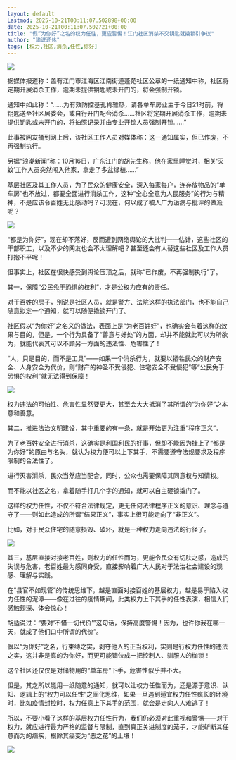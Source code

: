 ```yaml
---
layout: default
Lastmod: 2025-10-21T00:11:07.502898+00:00
date: 2025-10-21T00:11:07.502721+00:00
title: "假“为你好”之名的权力任性，更应警惕！江门社区消杀不交钥匙就撬锁引争议"
author: "瑜说还休"
tags: [权力,社区,消杀,任性,你好]
---
```


![](https://images.weserv.nl/?url=https%3A//mmbiz.qpic.cn/sz_mmbiz_png/Pyq9MINqGU8lxxbvESldoEs0dPUwMlJ0M4pUwjpsdddOichmuAAibGGic2t862AiaP5wTmdc7LfLXodolG8dW1Shbw/640%3Fwx_fmt%3Dpng%26from%3Dappmsg)

据媒体报道称：盖有江门市江海区江南街道蓬苑社区公章的一纸通知中称，社区将定期开展消杀工作，逾期未提供钥匙或未开门的，将会强制开锁。

通知中如此称：“……为有效防控基孔肯雅热，请各单车房业主于今日21时前，将钥匙送至社区居委会，或自行开门配合消杀……社区将定期开展消杀工作，逾期未提供钥匙或未开门的，将拍照记录并由专业开锁人员强制开锁……”

此事被网友捅到网上后，该社区工作人员对媒体称：这一通知属实，但已作废，不再强制执行。

另据“浪潮新闻”称：10月16日，广东江门的胡先生称，他在家里睡觉时，相关‘灭蚊’工作人员突然闯入他家，拿走了多盆绿植……”

基层社区及其工作人员，为了民众的健康安全，深入每家每户，连存放物品的“单车房”也不放过，都要全面进行消杀工作，这种“全心全意为人民服务”的行为与精神，不是应该令百姓无比感动吗？可现在，何以成了被人广为诟病与批评的做派呢？

![](https://images.weserv.nl/?url=https%3A//mmbiz.qpic.cn/sz_mmbiz_png/Pyq9MINqGU8lxxbvESldoEs0dPUwMlJ07zO9lxFuEYtVVmSqCOiblgj6dTGKr4SjAeQYFldOcPxCe2FvgtibJsug/640%3Fwx_fmt%3Dpng%26from%3Dappmsg)

“都是为你好”，现在却不落好，反而遭到网络舆论的大批判——估计，这些社区的干部职工，以及不少的网友也会不太理解吧？甚至还会有人替这些社区及工作人员打抱不平呢！

但事实上，社区在很快感受到舆论压顶之后，就称“已作废，不再强制执行”了。

其一，保障“公民免于恐惧的权利”，才是公权力应有的责任。

对于百姓的房子，别说是社区人员，就是警方、法院这样的执法部门，也不能自己随意拟定一个通知，就可以随便撬锁开门了。

社区假以“为你好”之名义的做法，表面上是“为老百姓好”，也确实会有着这样的效果与目的，但是，一个行为具备了“善意与好处”的方面，却并不能就此可以为所欲为，就能代表其可以不顾另一方面的违法性、危害性了！

“人，只是目的，而不是工具”——如果一个消杀行为，就要以牺牲民众的财产安全、人身安全为代价，则“财产的神圣不受侵犯、住宅安全不受侵犯”等“公民免于恐惧的权利”就无法得到保障！

![](https://images.weserv.nl/?url=https%3A//mmbiz.qpic.cn/sz_mmbiz_png/Pyq9MINqGU8lxxbvESldoEs0dPUwMlJ0MZToh8AmLRVJN44e0axRzibubsUIhslkicGhhWoChib6DicL4rCWmKwasQ/640%3Fwx_fmt%3Dpng%26from%3Dappmsg)

权力违法的可怕性、危害性显然要更大，甚至会大大抵消了其所谓的“为你好”之本意和善意。

其二，推进法治文明建设，其中重要的有一条，就是开始更为注重“程序正义”。

为了老百姓安全进行消杀，这确实是利国利民的好事，但却不能因为挂上了“都是为你好”的原由与名头，就认为权力便可以上下其手，不需要遵守法规要求及程序限制的合法性了。

进行灭害消杀，民众当然应当配合，同时，公众也需要保障其同意权与知情权。

而不能以社区之名，拿着随手打几个字的通知，就可以自主砸锁撬门了。

这样的权力任性，不仅不符合法律规定，更无任何法律程序正义的意识、理念与遵守了——则如此造成的所谓“结果正义”，事实上很可能走向了“非正义”。

比如，对于民众住宅的随意损毁、破坏，就是一种权力走向违法的行径了。

![](https://images.weserv.nl/?url=https%3A//mmbiz.qpic.cn/sz_mmbiz_jpg/Pyq9MINqGU8lxxbvESldoEs0dPUwMlJ0h6DF3uHtypY7nZIwHtEym7vmwicnUSZicgjlPQZOI5hETeWHY6qaTdmA/640%3Fwx_fmt%3Djpeg%26from%3Dappmsg)

其三，基层直接对接老百姓，则权力的任性而为，更能令民众有切肤之感，造成的失误与危害，老百姓最为感同身受，直接影响着广大人民对于法治社会建设的观感、理解与实践。

在“县官不如现管”的传统思维下，越是直面对接百姓的基层权力，越是易于陷入权力任性的泥潭——像在过往的疫情期间，此类权力上下其手的任性表演，相信人们感触颇深、体会惊心！

胡适说过：“要对‘不惜一切代价’”这句话，保持高度警惕！因为，也许你我在哪一天，就成了他们口中所谓的代价”。

假以“为你好”之名，行束缚之实，剥夺他人的正当权利，实则是行权力任性的违法之实，这并非是真的为你好，而更可能错位成一把控制人、驯服人的枷锁！

这个社区还仅仅是对储物用的“单车房”下手，危害性似乎并不大。

但是，其之所以能用一纸随意的通知，就可以让权力任性而为，还是源于意识、认知、逻辑上的“权力可以任性”之固化思维，如果一旦遇到适宜权力任性疯长的环境时，比如疫情封控时，权力任意上下其手的范围，就会是走向人人难逃了！

所以，不要小看了这样的基层权力任性行为，我们仍必须对此重视和警惕——对于权力，就应进行最为严格的监督与限制，直到真正关进制度的笼子，才能斩断其任意而为的痼疾，根除其癌变为“恶之花”的土壤！

![](https://images.weserv.nl/?url=https%3A//mmbiz.qpic.cn/sz_mmbiz_jpg/Pyq9MINqGU8lxxbvESldoEs0dPUwMlJ0VpAjicdh4abRvp0VQHPuyOHDMRBEoLnejYFeia11F794H7quwGwBzx6A/640%3Fwx_fmt%3Djpeg%26from%3Dappmsg)

